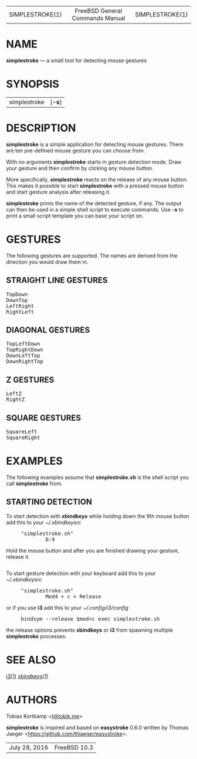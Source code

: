 <div class="mandoc">
<table summary="Document Header" class="head" width="100%">
<col width="30%">
<col width="30%">
<col width="30%">
<tbody>
<tr>
<td class="head-ltitle">
SIMPLESTROKE(1)</td>
<td class="head-vol" align="center">
FreeBSD General Commands Manual</td>
<td class="head-rtitle" align="right">
SIMPLESTROKE(1)</td>
</tr>
</tbody>
</table>
<div class="section">
<h1 id="x4e414d45">NAME</h1> <b class="name">simplestroke</b> &#8212; <span class="desc">a small tool for detecting mouse gestures</span></div>
<div class="section">
<h1 id="x53594e4f50534953">SYNOPSIS</h1><table class="synopsis">
<col style="width: 12.00ex;">
<col>
<tbody>
<tr>
<td>
simplestroke</td>
<td>
&#91;<span class="opt"><b class="flag">&#45;s</b></span>&#93;</td>
</tr>
</tbody>
</table>
</div>
<div class="section">
<h1 id="x4445534352495054494f4e">DESCRIPTION</h1> <b class="name">simplestroke</b> is a simple application for detecting mouse gestures.  There are ten pre-defined mouse gesture you can choose from.<div style="height: 1.00em;">
&#160;</div>
With no arguments <b class="name">simplestroke</b> starts in gesture detection mode.  Draw your gesture and then confirm by clicking any mouse button.<p>
More specifically, <b class="name">simplestroke</b> reacts on the release of any mouse button.  This makes it possible to start <b class="name">simplestroke</b> with a pressed mouse button and start gesture analysis after releasing it.<p>
<b class="name">simplestroke</b> prints the name of the detected gesture, if any.  The output can then be used in a simple shell script to execute commands.  Use <b class="flag">&#45;s</b> to print a small script template you can base your script on.</div>
<div class="section">
<h1 id="x4745535455524553">GESTURES</h1> The following gestures are supported.  The names are derived from the direction you would draw them in.<div class="subsection">
<h2 id="x5354524149474854204c494e45204745535455524553">STRAIGHT LINE GESTURES</h2><pre style="margin-left: 0.00ex;" class="lit display">
TopDown 
DownTop 
LeftRight 
RightLeft</pre>
</div>
<div class="subsection">
<h2 id="x444941474f4e414c204745535455524553">DIAGONAL GESTURES</h2><pre style="margin-left: 0.00ex;" class="lit display">
TopLeftDown 
TopRightDown 
DownLeftTop 
DownRightTop</pre>
</div>
<div class="subsection">
<h2 id="x5a204745535455524553">Z GESTURES</h2><pre style="margin-left: 0.00ex;" class="lit display">
LeftZ 
RightZ</pre>
</div>
<div class="subsection">
<h2 id="x535155415245204745535455524553">SQUARE GESTURES</h2><pre style="margin-left: 0.00ex;" class="lit display">
SquareLeft 
SquareRight</pre>
</div>
</div>
<div class="section">
<h1 id="x4558414d504c4553">EXAMPLES</h1> The following examples assume that  <b>simplestroke.sh</b> is the shell script you call <b class="name">simplestroke</b> from.<div class="subsection">
<h2 id="x5354415254494e4720444554454354494f4e">STARTING DETECTION</h2> To start detection with  <b>xbindkeys</b> while holding down the 9th mouse button add this to your <i class="file">~/.xbindkeysrc</i><p>
<pre style="margin-left: 5.00ex;" class="lit display">
"simplestroke.sh" 
        b:9</pre>
<p>
Hold the mouse button and after you are finished drawing your gesture, release it.<div style="height: 1.00em;">
&#160;</div>
To start gesture detection with your keyboard add this to your <i class="file">~/.xbindkeysrc</i><p>
<pre style="margin-left: 5.00ex;" class="lit display">
"simplestroke.sh" 
        Mod4 + c + Release</pre>
<p>
or if you use <b>i3</b> add this to your <i class="file">~/.config/i3/config</i><p>
<pre style="margin-left: 5.00ex;" class="lit display">
bindsym --release $mod+c exec simplestroke.sh</pre>
<p>
the release options prevents <b>xbindkeys</b> or <b>i3</b> from spawning multiple <b class="name">simplestroke</b> processes.</div>
</div>
<div class="section">
<h1 id="x53454520414c534f">SEE ALSO</h1> <a class="link-man" href="https://www.freebsd.org/cgi/man.cgi?query=i3&amp;sektion=1&amp;apropos=0&amp;manpath=FreeBSD+10.3-RELEASE+and+Ports">i3(1)</a> <a class="link-man" href="https://www.freebsd.org/cgi/man.cgi?query=xbindkeys&amp;sektion=1&amp;apropos=0&amp;manpath=FreeBSD+10.3-RELEASE+and+Ports">xbindkeys(1)</a></div>
<div class="section">
<h1 id="x415554484f5253">AUTHORS</h1> <span class="author">Tobias Kortkamp</span> &#60;<a class="link-mail" href="mailto:t@tobik.me">t@tobik.me</a>&#62;<p>
<b class="name">simplestroke</b> is inspired and based on  <b>easystroke</b> 0.6.0 written by Thomas Jaeger &#60;<a class="link-ext" href="https://github.com/thjaeger/easystroke">https://github.com/thjaeger/easystroke</a>&#62;.</div>
<table summary="Document Footer" class="foot" width="100%">
<col width="50%">
<col width="50%">
<tbody>
<tr>
<td class="foot-date">
July 28, 2016</td>
<td class="foot-os" align="right">
FreeBSD 10.3</td>
</tr>
</tbody>
</table>
</div>

